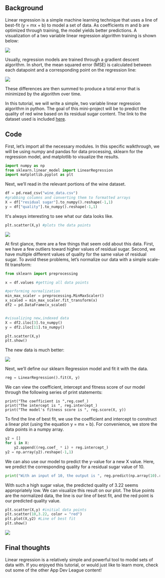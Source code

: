 
## Background
Linear regression is a simple machine learning technique that uses a line of best-fit (y = mx + b) to model a set of data. As coefficients m and b are optimized through training, the model yields better predictions. A visualization of a two variable linear regression algorithm training is shown below: 

![](../images/ai/LinReg/image1.gif)

Usually, regression models are trained through a gradient descent algorithm. In short, the mean squared error (MSE) is calculated between each datapoint and a corresponding point on the regression line:

![](../images/ai/LinReg/image2.png)

​​These differences are then summed to produce a total error that is minimized by the algorithm over time.

In this tutorial, we will write a simple, two variable linear regression algorithm in python. The goal of this mini-project will be to predict the quality of red wine based on its residual sugar content. The link to the dataset used is included [here](https://archive.ics.uci.edu/ml/machine-learning-databases/wine-quality/).

## Code
First, let’s import all the necessary modules. In this specific walkthrough, we will be using numpy and pandas for data processing, sklearn for the regression model, and matplotlib to visualize the results. 

```py
import numpy as np
from sklearn.linear_model import LinearRegression
import matplotlib.pyplot as plt
```

Next, we’ll read in the relevant portions of the wine dataset.

```py
df = pd.read_csv("wine_data.csv")
#grabbing columns and converting them to formatted arrays
X = df["residual sugar"].to_numpy().reshape(-1,1)
y = df["quality"].to_numpy().reshape(-1,1)
```

It's always interesting to see what our data looks like.

```py
plt.scatter(X,y) #plots the data points
```

![](../images/ai/LinReg/image5.png)

At first glance, there are a few things that seem odd about this data. First, we have a few outliers toward higher values of residual sugar. Second, we have multiple different values of quality for the same value of residual sugar. To avoid these problems, let’s normalize our data with a simple scale-fit transform:

```py
from sklearn import preprocessing

x = df.values #getting all data points

#performing normalization
min_max_scaler = preprocessing.MinMaxScaler()
x_scaled = min_max_scaler.fit_transform(x)
df2 = pd.DataFrame(x_scaled)


#visualizing new,indexed data
X = df2.iloc[3].to_numpy()
y = df2.iloc[11].to_numpy()

plt.scatter(X,y)
plt.show()
```

The new data is much better:

![](../images/ai/LinReg/image4.png)

Next, we’ll define our sklearn Regression model and fit it with the data. 

```py
reg = LinearRegression().fit(X, y)
```

We can view the coefficient, intercept and fitness score of our model through the following series of print statements: 

```
print("The coefficient is ",reg.coef_)
print("The intercept is ", reg.intercept_)
print("The model's fitness score is ", reg.score(X, y))
```

To find the line of best fit, we use the coefficient and intercept to construct a linear plot (using the equation y = mx + b). For convenience, we store the data points in a numpy array. 

```py
y2 = []
for i in X:
	y2.append((reg.coef_ * i) + reg.intercept_)
y2 = np.array(y2).reshape(-1,1)
```

We can also use our model to predict the y-value for a new X value. Here, we predict the corresponding quality for a residual sugar value of 10. 

```py
print("With an input of 10, the output is ", reg.predict(np.array(10).reshape(-1,1)))
```


With such a high sugar value, the predicted quality of 3.22 seems appropriately low. We can visualize this result on our plot. The blue points are the normalized data, the line is our line of best fit, and the red point is our predicted quality value.

```py
plt.scatter(X,y) #initial data points 
plt.scatter(10,3.22, color = "red")
plt.plot(X,y2) #Line of best fit
plt.show()
```

![](../images/ai/LinReg/image3.png)

## Final thoughts
Linear regression is a relatively simple and powerful tool to model sets of data with. If you enjoyed this tutorial, or would just like to learn more, check out some of the other App Dev League content!
